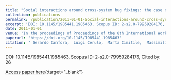 ```yaml
---
title: "Social interactions around cross-system bug fixings: the case of FreeBSD and OpenBSD"
collection: publications
permalink: /publication/2011-01-01-Social-interactions-around-cross-system-bug-fixings-the-case-of-FreeBSD-and-OpenBSD
excerpt: 'DOI: 10.1145/1985441.1985463, Scopus ID: 2-s2.0-79959284176, Cited by: 26'
date: 2011-01-01
venue: 'In the proceedings of Proceedings of the 8th International Working Conference on Mining Software Repositories, MSR 2011 (Co-located with ICSE), Waikiki, Honolulu, HI, USA, May 21-28, 2011, Proceedings'
paperurl: 'https://doi.org/10.1145/1985441.1985463'
citation: ' Gerardo Canfora,  Luigi Cerulo,  Marta Cimitile,  Massimiliano Di, &quot;Social interactions around cross-system bug fixings: the case of FreeBSD and OpenBSD.&quot; In the proceedings of Proceedings of the 8th International Working Conference on Mining Software Repositories, MSR 2011 (Co-located with ICSE), Waikiki, Honolulu, HI, USA, May 21-28, 2011, Proceedings, 2011.'
---
```

DOI: 10.1145/1985441.1985463, Scopus ID: 2-s2.0-79959284176, Cited by: 26

[Access paper here](https://doi.org/10.1145/1985441.1985463){:target="_blank"}

